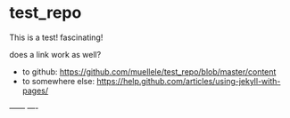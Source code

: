 test_repo
=========

This is a test! fascinating!

does a link work as well?

- to github: https://github.com/muellele/test_repo/blob/master/content
- to somewhere else: https://help.github.com/articles/using-jekyll-with-pages/

——
—-


